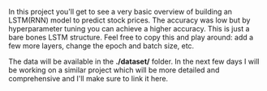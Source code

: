 In this project you'll get to see a very basic overview of building an LSTM(RNN) model to predict stock prices. The accuracy was low but by hyperparameter tuning you can achieve a higher accuracy. This is just a bare bones LSTM structure. Feel free to copy this and play around: add a few more layers, change the epoch and batch size, etc.

The data will be available in the <b>./dataset/</b> folder. In the next few days I will be working on a similar project which will be more detailed and comprehensive and I'll make sure to link it here.
